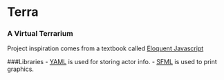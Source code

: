 Terra
====

### A Virtual Terrarium

Project inspiration comes from a textbook called [Eloquent Javascript](http://eloquentjavascript.net/07_elife.html)

###Libraries
    - [YAML](http://www.yaml.org/) is used for storing actor info.
    - [SFML](http://www.sfml-dev.org/) is used to print graphics.

